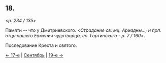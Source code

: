 
## 18.

<*p. 234 / 135*>

Памяти -- что у Дмитриевского. 
<*Страдание св. мц. Ариадны...; и прп. отца нашего Евмения чудотворца, еп. Гортинского - p. 7 / 160*>.

Последование Креста и святого.
 
[← 17-е](09_17_GMT.ru.md) | [Сентябрь](README.md#18-й) | [19-е →](09_19_GMT.ru.md)
